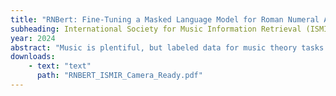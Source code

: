 ```yaml
---
title: "RNBert: Fine-Tuning a Masked Language Model for Roman Numeral Analysis"
subheading: International Society for Music Information Retrieval (ISMIR) 2024
year: 2024
abstract: "Music is plentiful, but labeled data for music theory tasks like roman numeral analysis is scarce. Self-supervised pretraining on unlabeled data is therefore a promising means of improving performance on these tasks, especially because, during pretraining, a model may be expected to acquire latent representations of musical abstractions like keys and chords. However, existing deep learning models for roman numeral analysis have not used pretraining, instead training from scratch on labeled data, while conversely, pretrained models for music understanding have generally been applied to sequence-level tasks not involving explicit music theory, like composer or genre classification. In contrast, this paper applies pretraining methods to a music theory task by fine-tuning a masked language model, MusicBERT, for roman numeral analysis. We apply token classification to predict labels for each note, then aggregate the predictions of simultaneous notes to obtain a single label at each time step. Conditioning the chord predictions on key predictions gives more coherent labels. The resulting model outperforms previous roman numeral analysis models by a substantial margin."
downloads:
    - text: "text"
      path: "RNBERT_ISMIR_Camera_Ready.pdf"
---
```

